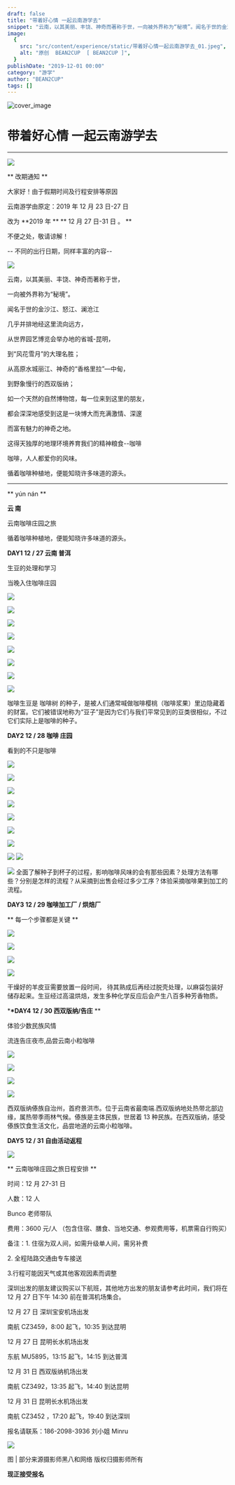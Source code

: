 ```yaml
---
draft: false
title: "带着好心情 一起云南游学去"
snippet: "云南，以其美丽、丰饶、神奇而著称于世，一向被外界称为“秘境”。闻名于世的金沙江"
image:
  {
    src: "src/content/experience/static/带着好心情一起云南游学去_01.jpeg",
    alt: "原创  BEAN2CUP  [ BEAN2CUP ]",
  }
publishDate: "2019-12-01 00:00"
category: "游学"
author: "BEAN2CUP"
tags: []
---
```


![cover_image](./static/带着好心情一起云南游学去_01.jpeg)

# 带着好心情 一起云南游学去

---

![](./static/带着好心情一起云南游学去_02.jpeg)

** 改期通知 **

大家好！由于假期时间及行程安排等原因

云南游学由原定：2019 年 12 月 23 日-27 日

改为 **2019 年 ** ** 12 月 27 日-31 日 。 **

不便之处，敬请谅解！

\-- 不同的出行日期，同样丰富的内容--

![](./static/带着好心情一起云南游学去_03.jpeg)

云南，以其美丽、丰饶、神奇而著称于世，

一向被外界称为“秘境”。

闻名于世的金沙江、怒江、澜沧江

几乎并排地经这里流向远方，

从世界园艺博览会举办地的省城-昆明，

到“风花雪月”的大理名胜；

从高原水城丽江、神奇的“香格里拉”—中甸，

到野象慢行的西双版纳；

如一个天然的自然博物馆，每一位来到这里的朋友，

都会深深地感受到这是一块博大而充满激情、深邃

而富有魅力的神奇之地。

这得天独厚的地理环境养育我们的精神粮食--咖啡

咖啡，人人都爱你的风味。

循着咖啡种植地，便能知晓许多味道的源头。

---

** yún nán **

**云 南**

云南咖啡庄园之旅

循着咖啡种植地，便能知晓许多味道的源头。

**DAY1 12 / 27 云南 普洱**

生豆的处理和学习

当晚入住咖啡庄园

![](./static/带着好心情一起云南游学去_04.jpeg)

![](./static/带着好心情一起云南游学去_05.jpeg)

![](./static/带着好心情一起云南游学去_06.jpeg)

![](./static/带着好心情一起云南游学去_07.jpeg)

![](./static/带着好心情一起云南游学去_08.jpeg)

![](./static/带着好心情一起云南游学去_09.jpeg)

![](./static/带着好心情一起云南游学去_10.jpeg)

![](./static/带着好心情一起云南游学去_11.jpeg)

咖啡生豆是 咖啡树
的种子，是被人们通常喊做咖啡樱桃（咖啡浆果）里边隐藏着的财富。它们被错误地称为“豆子”是因为它们与我们平常见到的豆类很相似，不过它们实际上是咖啡的种子。

**DAY2 12 / 28 咖啡 庄园**

看到的不只是咖啡

![](./static/带着好心情一起云南游学去_12.jpeg)

![](./static/带着好心情一起云南游学去_13.jpeg)

![](./static/带着好心情一起云南游学去_14.jpeg)

![](./static/带着好心情一起云南游学去_15.jpeg)

![](./static/带着好心情一起云南游学去_16.jpeg)

![](./static/带着好心情一起云南游学去_17.jpeg)

![](./static/带着好心情一起云南游学去_18.jpeg)

![](./static/带着好心情一起云南游学去_19.jpeg)
![](./static/带着好心情一起云南游学去_20.jpeg)

![](./static/带着好心情一起云南游学去_21.jpeg)
全面了解种子到杯子的过程，影响咖啡风味的会有那些因素？处理方法有哪些？分别是怎样的流程？从采摘到出售会经过多少工序？体验采摘咖啡果到加工的流程。

**DAY3 12 / 29 咖啡加工厂 / 烘焙厂**

** 每一个步骤都是关键 **

![](./static/带着好心情一起云南游学去_22.jpeg)

![](./static/带着好心情一起云南游学去_23.jpeg)

![](./static/带着好心情一起云南游学去_24.jpeg)

![](./static/带着好心情一起云南游学去_25.jpeg)

干燥好的羊皮豆需要放置一段时间， 待其熟成后再经过脱壳处理，以麻袋包装好储存起来。生豆经过高温烘焙，发生多种化学反应后会产生八百多种芳香物质。

\***\*DAY4 12 / 30 西双版纳/告庄** \*\*

体验少数民族风情

流连告庄夜市,品尝云南小粒咖啡

![](./static/带着好心情一起云南游学去_26.jpeg)

![](./static/带着好心情一起云南游学去_27.jpeg)

![](./static/带着好心情一起云南游学去_28.jpeg)

![](./static/带着好心情一起云南游学去_29.jpeg)

西双版纳傣族自治州，首府景洪市。位于云南省最南端.西双版纳地处热带北部边缘，属热带季雨林气候。傣族是主体民族，世居着 13 种民族。在西双版纳，感受傣族饮食生活文化，品尝地道的云南小粒咖啡。

**DAY5 12 / 31 自由活动返程**

![](./static/带着好心情一起云南游学去_30.jpeg)

** 云南咖啡庄园之旅日程安排 **

时间：12 月 27-31 日

人数：12 人

Bunco 老师带队

费用：3600 元/人 （包含住宿、膳食、当地交通、参观费用等，机票需自行购买）

备注：1. 住宿为双人间，如需升级单人间，需另补费

2\. 全程陆路交通由专车接送

3.行程可能因天气或其他客观因素而调整

深圳出发的朋友建议购买以下航班，其他地方出发的朋友请参考此时间，我们将在 12 月 27 日下午 14:30 前在普洱机场集合。

12 月 27 日 深圳宝安机场出发

南航 CZ3459，8:00 起飞，10:35 到达昆明

12 月 27 日 昆明长水机场出发

东航 MU5895，13:15 起飞，14:15 到达普洱

12 月 31 日 西双版纳机场出发

南航 CZ3492，13:35 起飞，14:40 到达昆明

12 月 31 日 昆明长水机场出发

南航 CZ3452 ，17:20 起飞，19:40 到达深圳

报名请联系：186-2098-3936 刘小姐 Minru

![](./static/带着好心情一起云南游学去_31.jpeg)

图 | 部分来源摄影师黑八和网络 版权归摄影师所有

**现正接受报名**
